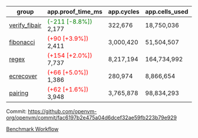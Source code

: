 | group | app.proof_time_ms | app.cycles | app.cells_used | leaf.proof_time_ms | leaf.cycles | leaf.cells_used |
| -- | -- | -- | -- | -- | -- | -- |
| [verify_fibair](https://github.com/openvm-org/openvm/blob/benchmark-results/benchmarks-pr/1966/verify_fibair-fac6197b2e475a04d6dcef32ae59fb223b79e929.md) |<span style='color: green'>(-211 [-8.8%])</span> 2,177 |  322,676 |  18,750,036 |- | - | - |
| [fibonacci](https://github.com/openvm-org/openvm/blob/benchmark-results/benchmarks-pr/1966/fibonacci-fac6197b2e475a04d6dcef32ae59fb223b79e929.md) |<span style='color: red'>(+90 [+3.9%])</span> 2,411 |  3,000,420 |  51,504,507 |- | - | - |
| [regex](https://github.com/openvm-org/openvm/blob/benchmark-results/benchmarks-pr/1966/regex-fac6197b2e475a04d6dcef32ae59fb223b79e929.md) |<span style='color: red'>(+154 [+2.0%])</span> 7,737 |  8,217,194 |  164,734,992 |- | - | - |
| [ecrecover](https://github.com/openvm-org/openvm/blob/benchmark-results/benchmarks-pr/1966/ecrecover-fac6197b2e475a04d6dcef32ae59fb223b79e929.md) |<span style='color: red'>(+66 [+5.0%])</span> 1,386 |  280,974 |  8,866,654 |- | - | - |
| [pairing](https://github.com/openvm-org/openvm/blob/benchmark-results/benchmarks-pr/1966/pairing-fac6197b2e475a04d6dcef32ae59fb223b79e929.md) |<span style='color: red'>(+62 [+1.6%])</span> 3,948 |  3,765,878 |  98,834,293 |- | - | - |


Commit: https://github.com/openvm-org/openvm/commit/fac6197b2e475a04d6dcef32ae59fb223b79e929

[Benchmark Workflow](https://github.com/openvm-org/openvm/actions/runs/16925636698)
